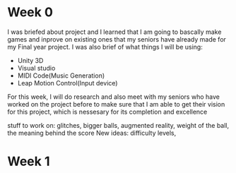 # Week 0
I was briefed about project and I learned that I am going to bascally make games and inprove on existing ones that  my seniors have already made for my Final year project.
 I was also brief of what things I will be using:
 * Unity 3D
 * Visual studio
 * MIDI Code(Music Generation)
 * Leap Motion Control(Input device)

For this week, I will do research and also meet with my seniors who have worked on the project before to make sure that I am able to get their vision for this project, which is nessesary for its completion and excellence

stuff to work on: glitches, bigger balls, augmented reality, weight of the ball, the meaning behind the score
New ideas: difficulty levels, 

# Week 1
<!--stackedit_data:
eyJoaXN0b3J5IjpbMzQxMjU3NzU3LC0xOTQ4NTY4MjQ4LDQ2Mz
k3NDQsNTc0OTMxNTQyLDU3MTgxNTM3N119
-->